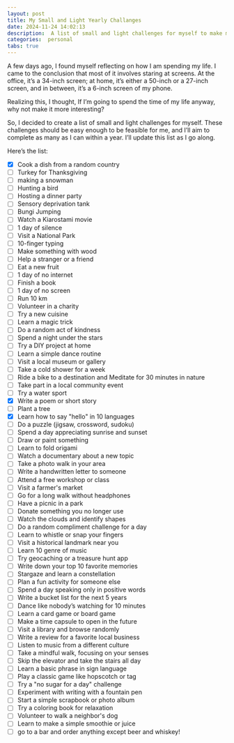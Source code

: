 ```yaml
---
layout: post
title: My Small and Light Yearly Challanges
date: 2024-11-24 14:02:13
description:  A list of small and light challenges for myself to make my life less boring and screen-filled.
categories:  personal
tabs: true
---
```


A few days ago, I found myself reflecting on how I am spending my life. I came to the conclusion that most of it involves staring at screens. At the office, it’s a 34-inch screen; at home, it’s either a 50-inch or a 27-inch screen, and in between, it’s a 6-inch screen of my phone.

Realizing this, I thought, If I’m going to spend the time of my life anyway, why not make it more interesting?

So, I decided to create a list of small and light challenges for myself. These challenges should be easy enough to be feasible for me, and I’ll aim to complete as many as I can within a year. I’ll update this list as I go along.

Here’s the list:

- [x] Cook a dish from a random country 
- [ ] Turkey for Thanksgiving
- [ ] making a snowman
- [ ] Hunting a bird
- [ ] Hosting a dinner party
- [ ] Sensory deprivation tank
- [ ] Bungi Jumping
- [ ] Watch a Kiarostami movie
- [ ] 1 day of silence
- [ ] Visit a National Park
- [ ] 10-finger typing
- [ ] Make something with wood
- [ ] Help a stranger or a friend
- [ ] Eat a new fruit
- [ ] 1 day of no internet
- [ ] Finish a book
- [ ] 1 day of no screen
- [ ] Run 10 km
- [ ] Volunteer in a charity
- [ ] Try a new cuisine
- [ ] Learn a magic trick
- [ ] Do a random act of kindness
- [ ] Spend a night under the stars
- [ ] Try a DIY project at home
- [ ] Learn a simple dance routine
- [ ] Visit a local museum or gallery
- [ ] Take a cold shower for a week
- [ ] Ride a bike to a destination and Meditate for 30 minutes in nature
- [ ] Take part in a local community event
- [ ] Try a water sport
- [x] Write a poem or short story
- [ ] Plant a tree
- [x] Learn how to say "hello" in 10 languages
- [ ] Do a puzzle (jigsaw, crossword, sudoku)
- [ ] Spend a day appreciating sunrise and sunset
- [ ] Draw or paint something
- [ ] Learn to fold origami
- [ ] Watch a documentary about a new topic
- [ ] Take a photo walk in your area
- [ ] Write a handwritten letter to someone
- [ ] Attend a free workshop or class
- [ ] Visit a farmer's market
- [ ] Go for a long walk without headphones
- [ ] Have a picnic in a park
- [ ] Donate something you no longer use
- [ ] Watch the clouds and identify shapes
- [ ] Do a random compliment challenge for a day
- [ ] Learn to whistle or snap your fingers
- [ ] Visit a historical landmark near you
- [ ] Learn 10 genre of music
- [ ] Try geocaching or a treasure hunt app
- [ ] Write down your top 10 favorite memories
- [ ] Stargaze and learn a constellation
- [ ] Plan a fun activity for someone else
- [ ] Spend a day speaking only in positive words
- [ ] Write a bucket list for the next 5 years
- [ ] Dance like nobody’s watching for 10 minutes
- [ ] Learn a card game or board game
- [ ] Make a time capsule to open in the future
- [ ] Visit a library and browse randomly
- [ ] Write a review for a favorite local business
- [ ] Listen to music from a different culture
- [ ] Take a mindful walk, focusing on your senses
- [ ] Skip the elevator and take the stairs all day
- [ ] Learn a basic phrase in sign language
- [ ] Play a classic game like hopscotch or tag
- [ ] Try a "no sugar for a day" challenge
- [ ] Experiment with writing with a fountain pen
- [ ] Start a simple scrapbook or photo album
- [ ] Try a coloring book for relaxation
- [ ] Volunteer to walk a neighbor's dog
- [ ] Learn to make a simple smoothie or juice
- [ ] go to a bar and order anything except beer and whiskey!